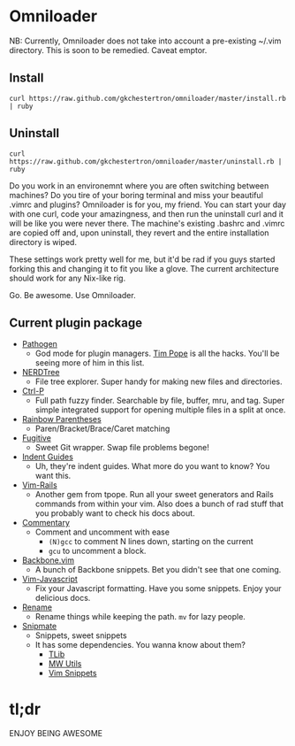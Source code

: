 Omniloader
==========

NB: Currently, Omniloader does not take into account a pre-existing ~/.vim directory. This is soon to be remedied. Caveat emptor.  

Install
-------
<pre><code>curl https://raw.github.com/gkchestertron/omniloader/master/install.rb | ruby</code></pre>

Uninstall
---------
<pre><code>curl https://raw.github.com/gkchestertron/omniloader/master/uninstall.rb | ruby</code></pre>

Do you work in an environemnt where you are often switching between machines? Do you tire of your boring terminal and miss your beautiful .vimrc and plugins? Omniloader is for you, my friend. You can start your day with one curl, code your amazingness, and then run the uninstall curl and it will be like you were never there. The machine's existing .bashrc and .vimrc are copied off and, upon uninstall, they revert and the entire installation directory is wiped.  

These settings work pretty well for me, but it'd be rad if you guys started forking this and changing it to fit you like a glove. The current architecture should work for any Nix-like rig.  

Go. Be awesome. Use Omniloader.  

Current plugin package
----------------------

+ [Pathogen](https://github.com/tpope/vim-pathogen) 
    + God mode for plugin managers. [Tim Pope](https://github.com/tpope) is all the hacks. You'll be seeing more of him in this list.
+ [NERDTree](https://github.com/scrooloose/nerdtree)
    + File tree explorer. Super handy for making new files and directories.
+ [Ctrl-P](https://github.com/kien/ctrlp.vim)
    + Full path fuzzy finder. Searchable by file, buffer, mru, and tag. Super simple integrated support for opening multiple files in a split at once.
+ [Rainbow Parentheses](https://github.com/kien/rainbow_parentheses.vim)
    + Paren/Bracket/Brace/Caret matching
+ [Fugitive](https://github.com/tpope/vim-fugitive)
    + Sweet Git wrapper. Swap file problems begone!
+ [Indent Guides](https://github.com/nathanaelkane/vim-indent-guides)
    + Uh, they're indent guides. What more do you want to know? You want this.
+ [Vim-Rails](https://github.com/tpope/vim-rails.git)
    + Another gem from tpope. Run all your sweet generators and Rails commands from within your vim. Also does a bunch of rad stuff that you probably want to check his docs about.
+ [Commentary](https://github.com/tpope/vim-commentary.git)
    + Comment and uncomment with ease
        + `(N)gcc` to comment N lines down, starting on the current
        + `gcu` to uncomment a block.
+ [Backbone.vim](https://github.com/mklabs/vim-backbone.git)
    + A bunch of Backbone snippets. Bet you didn't see that one coming.
+ [Vim-Javascript](https://github.com/pangloss/vim-javascript.git)
    + Fix your Javascript formatting. Have you some snippets. Enjoy your delicious docs.
+ [Rename](https://github.com/danro/rename.vim.git)
    + Rename things while keeping the path. `mv` for lazy people.
+ [Snipmate](https://github.com/garbas/vim-snipmate.git)
    + Snippets, sweet snippets
    + It has some dependencies. You wanna know about them?
        + [TLib](https://github.com/tomtom/tlib_vim.git)
        + [MW Utils](https://github.com/MarcWeber/vim-addon-mw-utils.git)
        + [Vim Snippets](https://github.com/honza/vim-snippets.git)

tl;dr
=====
ENJOY BEING AWESOME
